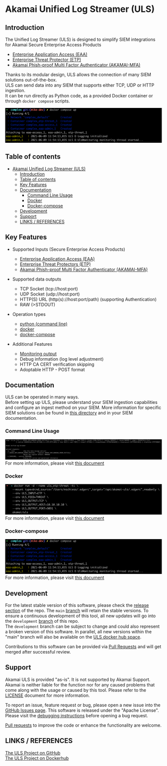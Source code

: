 # Akamai Unified Log Streamer (ULS)

## Introduction

The Unified Log Streamer (ULS) is designed to simplify SIEM integrations for Akamai Secure Enterprise Access Products
- [Enterprise Application Access (EAA)](https://www.akamai.com/us/en/products/security/enterprise-application-access.jsp) 
- [Enterprise Threat Protector (ETP)](https://www.akamai.com/us/en/products/security/enterprise-threat-protector.jsp)
- [Akamai Phish-proof Multi Factor Authenticator (AKAMAI-MFA)](https://www.akamai.com/us/en/products/security/akamai-mfa.jsp)

Thanks to its modular design, ULS allows the connection of many SIEM solutions out-of-the-box.  
ULS can send data into any SIEM that supports either TCP, UDP or HTTP ingestion.  
It can be run directly as Python code, as a provided Docker container or through `docker compose` scripts.


![ULS docker compose usage](docs/images/ula_docker-compose_complex_example.png)


## Table of contents
- [Akamai Unified Log Streamer (ULS)](#akamai-unified-log-streamer-uls)
  - [Introduction](#introduction)
  - [Table of contents](#table-of-contents)
  - [Key Features](#key-features)
  - [Documentation](#documentation)
    - [Command Line Usage](#command-line-usage)
    - [Docker](#docker)
    - [Docker-compose](#docker-compose)
  - [Development](#development)
  - [Support](#support)
  - [LINKS / REFERENCES](#links--references)

## Key Features

- Supported Inputs (Secure Enterprise Access Products)
    - [Enterprise Application Access (EAA)](https://www.akamai.com/us/en/products/security/enterprise-application-access.jsp)
    - [Enterprise Threat Protectors (ETP)](https://www.akamai.com/us/en/products/security/enterprise-threat-protector.jsp)
    - [Akamai Phish-proof Multi Factor Authenticator (AKAMAI-MFA)](https://www.akamai.com/us/en/products/security/akamai-mfa.jsp)
  

- Supported data outputs
    - TCP Socket (tcp://host:port)
    - UDP Socket (udp://host:port)
    - HTTP(S) URL (http(s)://host:port/path) (supporting Authentication)
    - RAW (>STDOUT)


- Operation types
    - [python (command line)](./docs/COMMAND_LINE_USAGE.md)
    - [docker](./docs/DOCKER_USAGE.md)
    - [docker-compose](./docs/DOCKER-COMPOSE_USAGE.md)
 

- Additional Features
    - [Monitoring output](./docs/MONITORING.md)
    - Debug information (log level adjustment)
    - HTTP CA CERT verification skipping
    - Adoptable HTTP - POST format
  
## Documentation
ULS can be operated in many ways.  
Before setting up ULS, please understand your SIEM ingestion capabilities and configure an ingest method on your SIEM.
More information for specific SIEM solutions can be found in [this directory](./docs/SIEM/SIEM_OVERVIEW.md) and in your SIEM documentation.

### Command Line Usage
![ULS command line usage](docs/images/uls_cli_help_example.png)  
For more information, please visit [this document](./docs/COMMAND_LINE_USAGE.md)

### Docker
![ULS docker usage](docs/images/uls_docker_etp_threat_example.png)  
For more information, please visit [this document](./docs/DOCKER_USAGE.md)

### Docker-compose
![ULS docker compose usage](docs/images/ula_docker-compose_complex_example.png)  
For more information, please visit [this document](./docs/DOCKER-COMPOSE_USAGE.md)


## Development

For the latest stable version of this software, please check the [release section](https://github.com/akamai/uls/releases) of the repo. The `main` [branch](https://github.com/akamai/uls) will retain the stable versions.
To ensure a continuous development of this tool, all new updates will go into the `development` [branch](https://github.com/akamai/uls/tree/development) of this repo.  
The `development` branch can be subject to change and could also represent a broken version of this software.
In parallel, all new versions within the "main" branch will also be available on the [ULS docker hub space](https://hub.docker.com/repository/docker/akamai/uls).

Contributions to this software can be provided via [Pull Requests](https://docs.github.com/en/github/collaborating-with-pull-requests/proposing-changes-to-your-work-with-pull-requests/about-pull-requests) and will get merged after successful review. 

## Support

Akamai ULS is provided "as-is". It is not supported by Akamai Support. Akamai is neither liable for the function nor for any caused problems that come along with the usage or caused by this tool. Please refer to the [LICENSE](./LICENSE) document for more information.

To report an issue, feature request or bug, please open a new issue into the [GitHub Issues page](https://github.com/akamai/uls/issues).
This software is released under the "Apache License". Please visit the [debugging instructions](./docs/DEBUGGING.md) before opening a bug request.  

[Pull requests](#development) to improve the code or enhance the functionality are welcome.

## LINKS / REFERENCES
[The ULS Project on GitHub](https://github.com/akamai/uls)  
[The ULS Project on Dockerhub](https://hub.docker.com/r/akamai/uls)
